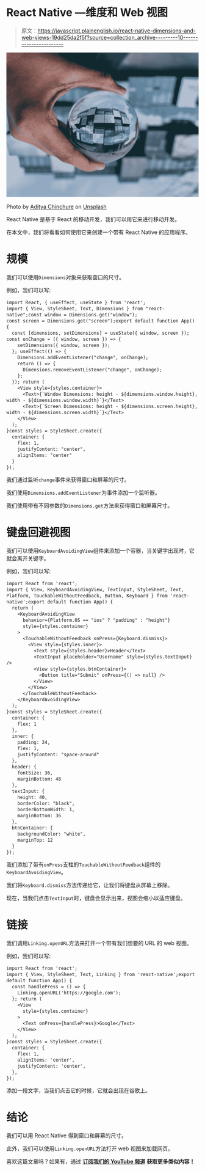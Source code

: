 # React Native —维度和 Web 视图

> 原文：<https://javascript.plainenglish.io/react-native-dimensions-and-web-views-19dd25da2f5f?source=collection_archive---------10----------------------->

![](img/bafbd96305ef54f2aea156021df56af7.png)

Photo by [Aditya Chinchure](https://unsplash.com/@adityachinchure?utm_source=medium&utm_medium=referral) on [Unsplash](https://unsplash.com?utm_source=medium&utm_medium=referral)

React Native 是基于 React 的移动开发，我们可以用它来进行移动开发。

在本文中，我们将看看如何使用它来创建一个带有 React Native 的应用程序。

# 规模

我们可以使用`Dimensions`对象来获取窗口的尺寸。

例如，我们可以写:

```
import React, { useEffect, useState } from 'react';
import { View, StyleSheet, Text, Dimensions } from "react-native";const window = Dimensions.get("window");
const screen = Dimensions.get("screen");export default function App() {
  const [dimensions, setDimensions] = useState({ window, screen }); const onChange = ({ window, screen }) => {
    setDimensions({ window, screen });
  }; useEffect(() => {
    Dimensions.addEventListener("change", onChange);
    return () => {
      Dimensions.removeEventListener("change", onChange);
    };
  }); return (
    <View style={styles.container}>
      <Text>{`Window Dimensions: height - ${dimensions.window.height}, width - ${dimensions.window.width}`}</Text>
      <Text>{`Screen Dimensions: height - ${dimensions.screen.height}, width - ${dimensions.screen.width}`}</Text>
    </View>
  );
}const styles = StyleSheet.create({
  container: {
    flex: 1,
    justifyContent: "center",
    alignItems: "center"
  }
});
```

我们通过监听`change`事件来获得窗口和屏幕的尺寸。

我们使用`Dimensions.addEventListener`为事件添加一个监听器。

我们使用带有不同参数的`Dimensions.get`方法来获得窗口和屏幕尺寸。

# 键盘回避视图

我们可以使用`KeyboardAvoidingView`组件来添加一个容器，当关键字出现时，它就会离开关键字。

例如，我们可以写:

```
import React from 'react';
import { View, KeyboardAvoidingView, TextInput, StyleSheet, Text, Platform, TouchableWithoutFeedback, Button, Keyboard } from 'react-native';export default function App() {
  return (
    <KeyboardAvoidingView
      behavior={Platform.OS == "ios" ? "padding" : "height"}
      style={styles.container}
    >
      <TouchableWithoutFeedback onPress={Keyboard.dismiss}>
        <View style={styles.inner}>
          <Text style={styles.header}>Header</Text>
          <TextInput placeholder="Username" style={styles.textInput} />
          <View style={styles.btnContainer}>
            <Button title="Submit" onPress={() => null} />
          </View>
        </View>
      </TouchableWithoutFeedback>
    </KeyboardAvoidingView>
  );
}const styles = StyleSheet.create({
  container: {
    flex: 1
  },
  inner: {
    padding: 24,
    flex: 1,
    justifyContent: "space-around"
  },
  header: {
    fontSize: 36,
    marginBottom: 48
  },
  textInput: {
    height: 40,
    borderColor: "black",
    borderBottomWidth: 1,
    marginBottom: 36
  },
  btnContainer: {
    backgroundColor: "white",
    marginTop: 12
  }
});
```

我们添加了带有`onPress`支柱的`TouchableWithoutFeedback`组件的`KeyboardAvoidingView`。

我们将`Keyboard.dismiss`方法传递给它，让我们将键盘从屏幕上移除。

现在，当我们点击`TextInput`时，键盘会显示出来，视图会缩小以适应键盘。

# 链接

我们调用`Linking.openURL`方法来打开一个带有我们想要的 URL 的 web 视图。

例如，我们可以写:

```
import React from 'react';
import { View, StyleSheet, Text, Linking } from 'react-native';export default function App() {
  const handlePress = () => {
    Linking.openURL('https://google.com');
  }; return (
    <View
      style={styles.container}
    >
      <Text onPress={handlePress}>Google</Text>
    </View>
  );
}const styles = StyleSheet.create({
  container: {
    flex: 1,
    alignItems: 'center',
    justifyContent: 'center',
  },
});
```

添加一段文字，当我们点击它的时候，它就会出现在谷歌上。

# 结论

我们可以用 React Native 得到窗口和屏幕的尺寸。

此外，我们可以使用`Linking.openURL`方法打开 web 视图来加载网页。

喜欢这篇文章吗？如果有，通过 [**订阅我们的 YouTube 频道**](https://www.youtube.com/channel/UCtipWUghju290NWcn8jhyAw?sub_confirmation=true) **获取更多类似内容！**